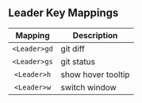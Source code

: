 ## Leader Key Mappings
| Mapping      | Description        |
| :-:          | -                  |
| `<Leader>gd` | git diff           |
| `<Leader>gs` | git status         |
| `<Leader>h`  | show hover tooltip |
| `<Leader>w`  | switch window      |
